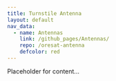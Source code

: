 ```yaml
---
title: Turnstile Antenna
layout: default
nav_data:
  - name: Antennas
    link: /github_pages/Antennas/
    repo: /oresat-antenna
    defcolor: red
---
```



Placeholder for content...
